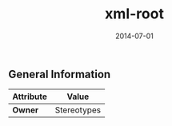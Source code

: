 ﻿---
title: xml-root
toc: false
type: specs
date: "2014-07-01"
draft: false
specification: VEC
version: 1.1.1
documentType: "Recommendation"
elementType: Class
classes:
  - xml-root
menu_name: vec-1.1.1
---


## General Information

| Attribute               | Value |
|-------------------------|-------|
| **Owner**               | Stereotypes |
